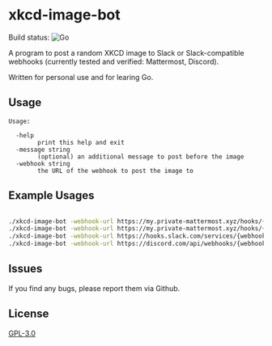 # xkcd-image-bot

Build status:  ![Go](https://github.com/dhach/xkcd-image-bot/workflows/Go/badge.svg)

A program to post a random XKCD image to Slack or Slack-compatible webhooks (currently tested and verified: Mattermost, Discord).

Written for personal use and for learing Go.

## Usage

```raw
Usage:

  -help
    	print this help and exit
  -message string
    	(optional) an additional message to post before the image
  -webhook string
    	the URL of the webhook to post the image to
```

## Example Usages

```bash

./xkcd-image-bot -webhook-url https://my.private-mattermost.xyz/hooks/{webhook-id}
./xkcd-image-bot -webhook-url https://my.private-mattermost.xyz/hooks/{webhook-id} -message "good morning!"
./xkcd-image-bot -webhook-url https://hooks.slack.com/services/{webhook-id}
./xkcd-image-bot -webhook-url https://discord.com/api/webhooks/{webhook.id}/{webhook.token}/slack -message "hello, world!"
```

## Issues

If you find any bugs, please report them via Github.

## License

[GPL-3.0](LICENSE)
